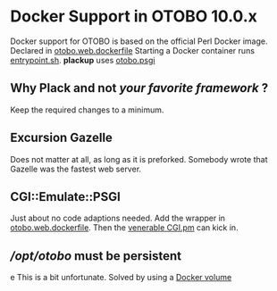 # Docker Support in OTOBO 10.0.x

Docker support for OTOBO is based on the official Perl Docker image. Declared in [otobo.web.dockerfile](https://github.com/RotherOSS/otobo/blob/rel-10_0/otobo.web.dockerfile#L10)
Starting a Docker container runs [entrypoint.sh](https://github.com/RotherOSS/otobo/blob/rel-10_0/bin/docker/entrypoint.sh#L114).
**plackup** uses [otobo.psgi](https://github.com/RotherOSS/otobo/blob/rel-10_0/bin/psgi-bin/otobo.psgi#L638)

## Why Plack and not *your favorite framework* ?

Keep the required changes to a minimum.

## Excursion Gazelle

Does not matter at all, as long as it is preforked. Somebody wrote that Gazelle was the fastest web server.

## CGI::Emulate::PSGI

Just about no code adaptions needed. Add the wrapper in [otobo.web.dockerfile](https://github.com/RotherOSS/otobo/blob/rel-10_0/otobo.web.dockerfile#L55). Then the [venerable CGI.pm](https://github.com/RotherOSS/otobo/blob/rel-10_0/Kernel/System/Web/Request.pm#L93) can kick in.

## _/opt/otobo_ must be persistent
e
This is a bit unfortunate. Solved by using a [Docker volume](https://github.com/RotherOSS/otobo-docker/blob/rel-10_0/docker-compose/otobo-base.yml#L61) 
